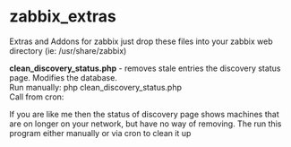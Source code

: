 # zabbix_extras
Extras and Addons for zabbix
just drop these files into your zabbix web directory (ie: /usr/share/zabbix)

<b>clean_discovery_status.php</b> - removes stale entries the discovery status page.  Modifies the database.<br>
   Run manually: php clean_discovery_status.php<br>
   Call from cron: <br>

   If you are like me then the status of discovery page shows machines that are on longer on your network, but have no way of removing.  The run this program either manually or via cron to clean it up
